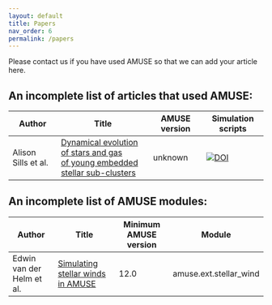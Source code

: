 ```yaml
---
layout: default
title: Papers   
nav_order: 6
permalink: /papers
---
```


Please contact us if you have used AMUSE so that we can add your article here.

## An incomplete list of articles that used AMUSE:

Author | Title | AMUSE version | Simulation scripts
------ | ----- | ------------- | ------------------
Alison Sills et al. | [Dynamical evolution of stars and gas<br> of young embedded stellar sub-clusters](https://ui.adsabs.harvard.edu/link_gateway/2018MNRAS.477.1903S/doi:10.1093/mnras/sty681) | unknown | [![DOI](https://zenodo.org/badge/DOI/10.5281/zenodo.1213138.svg)](https://doi.org/10.5281/zenodo.1213138)


## An incomplete list of AMUSE modules:

Author | Title | Minimum AMUSE version | Module
------ | ----- | --------------------- | ------
Edwin van der Helm et al. | [Simulating stellar winds in AMUSE](https://ui.adsabs.harvard.edu/abs/2019A%26A...625A..85V/abstract) | 12.0 | amuse.ext.stellar_wind
